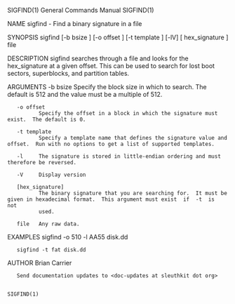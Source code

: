 SIGFIND(1)                                                    General Commands Manual                                                   SIGFIND(1)

NAME
       sigfind - Find a binary signature in a file

SYNOPSIS
       sigfind [-b bsize ] [-o offset ] [-t template ] [-lV] [ hex_signature ] file

DESCRIPTION
       sigfind  searches  through  a  file  and  looks for the hex_signature at a given offset.  This can be used to search for lost boot sectors,
       superblocks, and partition tables.

ARGUMENTS
       -b bsize
              Specify the block size in which to search.  The default is 512 and the value must be a multiple of 512.

       -o offset
              Specify the offset in a block in which the signature must exist.  The default is 0.

       -t template
              Specify a template name that defines the signature value and offset.  Run with no options to get a list of supported templates.

       -l     The signature is stored in little-endian ordering and must therefore be reversed.

       -V     Display version

       [hex_signature]
              The binary signature that you are searching for.  It must be given in hexadecimal format.  This argument must exist  if  -t  is  not
              used.

       file   Any raw data.

EXAMPLES
       sigfind -o 510 -l AA55 disk.dd

       sigfind -t fat disk.dd

AUTHOR
       Brian Carrier <carrier at sleuthkit dot org>

       Send documentation updates to <doc-updates at sleuthkit dot org>

                                                                                                                                        SIGFIND(1)
